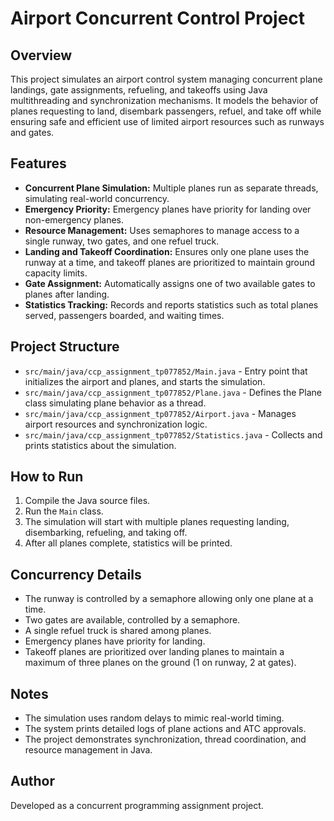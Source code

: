 # Airport Concurrent Control Project

## Overview
This project simulates an airport control system managing concurrent plane landings, gate assignments, refueling, and takeoffs using Java multithreading and synchronization mechanisms. It models the behavior of planes requesting to land, disembark passengers, refuel, and take off while ensuring safe and efficient use of limited airport resources such as runways and gates.

## Features
- **Concurrent Plane Simulation:** Multiple planes run as separate threads, simulating real-world concurrency.
- **Emergency Priority:** Emergency planes have priority for landing over non-emergency planes.
- **Resource Management:** Uses semaphores to manage access to a single runway, two gates, and one refuel truck.
- **Landing and Takeoff Coordination:** Ensures only one plane uses the runway at a time, and takeoff planes are prioritized to maintain ground capacity limits.
- **Gate Assignment:** Automatically assigns one of two available gates to planes after landing.
- **Statistics Tracking:** Records and reports statistics such as total planes served, passengers boarded, and waiting times.

## Project Structure
- `src/main/java/ccp_assignment_tp077852/Main.java` - Entry point that initializes the airport and planes, and starts the simulation.
- `src/main/java/ccp_assignment_tp077852/Plane.java` - Defines the Plane class simulating plane behavior as a thread.
- `src/main/java/ccp_assignment_tp077852/Airport.java` - Manages airport resources and synchronization logic.
- `src/main/java/ccp_assignment_tp077852/Statistics.java` - Collects and prints statistics about the simulation.

## How to Run
1. Compile the Java source files.
2. Run the `Main` class.
3. The simulation will start with multiple planes requesting landing, disembarking, refueling, and taking off.
4. After all planes complete, statistics will be printed.

## Concurrency Details
- The runway is controlled by a semaphore allowing only one plane at a time.
- Two gates are available, controlled by a semaphore.
- A single refuel truck is shared among planes.
- Emergency planes have priority for landing.
- Takeoff planes are prioritized over landing planes to maintain a maximum of three planes on the ground (1 on runway, 2 at gates).

## Notes
- The simulation uses random delays to mimic real-world timing.
- The system prints detailed logs of plane actions and ATC approvals.
- The project demonstrates synchronization, thread coordination, and resource management in Java.

## Author
Developed as a concurrent programming assignment project.
